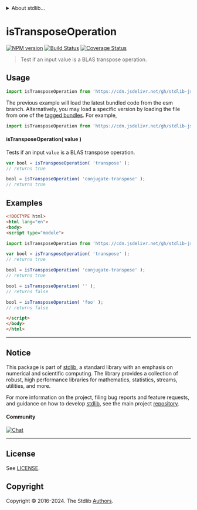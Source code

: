 <!--

@license Apache-2.0

Copyright (c) 2024 The Stdlib Authors.

Licensed under the Apache License, Version 2.0 (the "License");
you may not use this file except in compliance with the License.
You may obtain a copy of the License at

   http://www.apache.org/licenses/LICENSE-2.0

Unless required by applicable law or agreed to in writing, software
distributed under the License is distributed on an "AS IS" BASIS,
WITHOUT WARRANTIES OR CONDITIONS OF ANY KIND, either express or implied.
See the License for the specific language governing permissions and
limitations under the License.

-->


<details>
  <summary>
    About stdlib...
  </summary>
  <p>We believe in a future in which the web is a preferred environment for numerical computation. To help realize this future, we've built stdlib. stdlib is a standard library, with an emphasis on numerical and scientific computation, written in JavaScript (and C) for execution in browsers and in Node.js.</p>
  <p>The library is fully decomposable, being architected in such a way that you can swap out and mix and match APIs and functionality to cater to your exact preferences and use cases.</p>
  <p>When you use stdlib, you can be absolutely certain that you are using the most thorough, rigorous, well-written, studied, documented, tested, measured, and high-quality code out there.</p>
  <p>To join us in bringing numerical computing to the web, get started by checking us out on <a href="https://github.com/stdlib-js/stdlib">GitHub</a>, and please consider <a href="https://opencollective.com/stdlib">financially supporting stdlib</a>. We greatly appreciate your continued support!</p>
</details>

# isTransposeOperation

[![NPM version][npm-image]][npm-url] [![Build Status][test-image]][test-url] [![Coverage Status][coverage-image]][coverage-url] <!-- [![dependencies][dependencies-image]][dependencies-url] -->

> Test if an input value is a BLAS transpose operation.

<!-- Section to include introductory text. Make sure to keep an empty line after the intro `section` element and another before the `/section` close. -->

<section class="intro">

</section>

<!-- /.intro -->

<!-- Package usage documentation. -->



<section class="usage">

## Usage

```javascript
import isTransposeOperation from 'https://cdn.jsdelivr.net/gh/stdlib-js/blas-base-assert-is-transpose-operation@esm/index.mjs';
```
The previous example will load the latest bundled code from the esm branch. Alternatively, you may load a specific version by loading the file from one of the [tagged bundles](https://github.com/stdlib-js/blas-base-assert-is-transpose-operation/tags). For example,

```javascript
import isTransposeOperation from 'https://cdn.jsdelivr.net/gh/stdlib-js/blas-base-assert-is-transpose-operation@v0.0.1-esm/index.mjs';
```

#### isTransposeOperation( value )

Tests if an input `value` is a BLAS transpose operation.

```javascript
var bool = isTransposeOperation( 'transpose' );
// returns true

bool = isTransposeOperation( 'conjugate-transpose' );
// returns true
```

</section>

<!-- /.usage -->

<!-- Package usage notes. Make sure to keep an empty line after the `section` element and another before the `/section` close. -->

<section class="notes">

</section>

<!-- /.notes -->

<!-- Package usage examples. -->

<section class="examples">

## Examples

<!-- eslint no-undef: "error" -->

```html
<!DOCTYPE html>
<html lang="en">
<body>
<script type="module">

import isTransposeOperation from 'https://cdn.jsdelivr.net/gh/stdlib-js/blas-base-assert-is-transpose-operation@esm/index.mjs';

var bool = isTransposeOperation( 'transpose' );
// returns true

bool = isTransposeOperation( 'conjugate-transpose' );
// returns true

bool = isTransposeOperation( '' );
// returns false

bool = isTransposeOperation( 'foo' );
// returns false

</script>
</body>
</html>
```

</section>

<!-- /.examples -->

<!-- Section to include cited references. If references are included, add a horizontal rule *before* the section. Make sure to keep an empty line after the `section` element and another before the `/section` close. -->

<section class="references">

</section>

<!-- /.references -->

<!-- Section for related `stdlib` packages. Do not manually edit this section, as it is automatically populated. -->

<section class="related">

</section>

<!-- /.related -->

<!-- Section for all links. Make sure to keep an empty line after the `section` element and another before the `/section` close. -->


<section class="main-repo" >

* * *

## Notice

This package is part of [stdlib][stdlib], a standard library with an emphasis on numerical and scientific computing. The library provides a collection of robust, high performance libraries for mathematics, statistics, streams, utilities, and more.

For more information on the project, filing bug reports and feature requests, and guidance on how to develop [stdlib][stdlib], see the main project [repository][stdlib].

#### Community

[![Chat][chat-image]][chat-url]

---

## License

See [LICENSE][stdlib-license].


## Copyright

Copyright &copy; 2016-2024. The Stdlib [Authors][stdlib-authors].

</section>

<!-- /.stdlib -->

<!-- Section for all links. Make sure to keep an empty line after the `section` element and another before the `/section` close. -->

<section class="links">

[npm-image]: http://img.shields.io/npm/v/@stdlib/blas-base-assert-is-transpose-operation.svg
[npm-url]: https://npmjs.org/package/@stdlib/blas-base-assert-is-transpose-operation

[test-image]: https://github.com/stdlib-js/blas-base-assert-is-transpose-operation/actions/workflows/test.yml/badge.svg?branch=v0.0.1
[test-url]: https://github.com/stdlib-js/blas-base-assert-is-transpose-operation/actions/workflows/test.yml?query=branch:v0.0.1

[coverage-image]: https://img.shields.io/codecov/c/github/stdlib-js/blas-base-assert-is-transpose-operation/main.svg
[coverage-url]: https://codecov.io/github/stdlib-js/blas-base-assert-is-transpose-operation?branch=main

<!--

[dependencies-image]: https://img.shields.io/david/stdlib-js/blas-base-assert-is-transpose-operation.svg
[dependencies-url]: https://david-dm.org/stdlib-js/blas-base-assert-is-transpose-operation/main

-->

[chat-image]: https://img.shields.io/gitter/room/stdlib-js/stdlib.svg
[chat-url]: https://app.gitter.im/#/room/#stdlib-js_stdlib:gitter.im

[stdlib]: https://github.com/stdlib-js/stdlib

[stdlib-authors]: https://github.com/stdlib-js/stdlib/graphs/contributors

[umd]: https://github.com/umdjs/umd
[es-module]: https://developer.mozilla.org/en-US/docs/Web/JavaScript/Guide/Modules

[deno-url]: https://github.com/stdlib-js/blas-base-assert-is-transpose-operation/tree/deno
[deno-readme]: https://github.com/stdlib-js/blas-base-assert-is-transpose-operation/blob/deno/README.md
[umd-url]: https://github.com/stdlib-js/blas-base-assert-is-transpose-operation/tree/umd
[umd-readme]: https://github.com/stdlib-js/blas-base-assert-is-transpose-operation/blob/umd/README.md
[esm-url]: https://github.com/stdlib-js/blas-base-assert-is-transpose-operation/tree/esm
[esm-readme]: https://github.com/stdlib-js/blas-base-assert-is-transpose-operation/blob/esm/README.md
[branches-url]: https://github.com/stdlib-js/blas-base-assert-is-transpose-operation/blob/main/branches.md

[stdlib-license]: https://raw.githubusercontent.com/stdlib-js/blas-base-assert-is-transpose-operation/main/LICENSE

</section>

<!-- /.links -->
